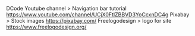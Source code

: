 DCode Youtube channel > Navigation bar tutorial https://www.youtube.com/channel/UCjX0FtIZBBVD3YoCcxnDC4g
Pixabay > Stock images https://pixabay.com/
Freelogodesign > logo for site https://www.freelogodesign.org/

